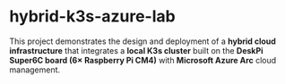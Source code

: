 # hybrid-k3s-azure-lab
This project demonstrates the design and deployment of a **hybrid cloud infrastructure** that integrates a **local K3s cluster** built on the **DeskPi Super6C board (6× Raspberry Pi CM4)** with **Microsoft Azure Arc** cloud management.
